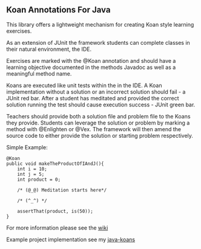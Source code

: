 Koan Annotations For Java
-------------------------

This library offers a lightweight mechanism for creating Koan style learning exercises.

As an extension of JUnit the framework students can complete classes in their natural environment, the IDE.

Exercises are marked with the @Koan annotation and should have a learning objective documented in the methods Javadoc as well as a meaningful method name.

Koans are executed like unit tests within the in the IDE.  A Koan implementation without a solution or an incorrect solution should fail - a JUnit red bar.  After a student has meditated and provided the correct solution running the test should cause execution success - JUnit green bar.

Teachers should provide both a solution file and problem file to the Koans they provide.  Students can leverage the solution or problem by marking a method with @Enlighten or @Vex.  The framework will then amend the source code to either provide the solution or starting problem respectively.

Simple Example:


    @Koan
    public void makeTheProductOfIAndJ(){
        int i = 10;
        int j = 5;
        int product = 0;

        /* (@_@) Meditation starts here*/

        /* (^_^) */

        assertThat(product, is(50));
    }

For more information please see the [wiki](https://github.com/SmiddyPence/koan-annotations/wiki)

Example project implementation see my [java-koans](https://github.com/SmiddyPence/java-koans)

